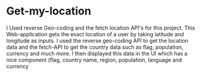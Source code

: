 # Get-my-location
I Used reverse Geo-coding and the fetch location API's for this project. This Web-application gets the exact location of a user by taking latitude and longitude as inputs. I used the reverse geo-coding API to get the location data and the fetch-API to get the country data such as flag, population, currency and much more. I then displayed this data in the UI which has a nice component (flag, country name, region, population, language and currency
